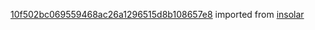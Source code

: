 [10f502bc069559468ac26a1296515d8b108657e8](https://github.com/insolar/insolar/commit/10f502bc069559468ac26a1296515d8b108657e8) imported from [insolar](https://github.com/insolar/insolar)
